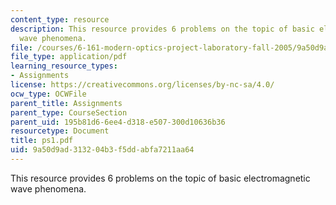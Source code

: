```yaml
---
content_type: resource
description: This resource provides 6 problems on the topic of basic electromagnetic
  wave phenomena.
file: /courses/6-161-modern-optics-project-laboratory-fall-2005/9a50d9ad313204b3f5ddabfa7211aa64_ps1.pdf
file_type: application/pdf
learning_resource_types:
- Assignments
license: https://creativecommons.org/licenses/by-nc-sa/4.0/
ocw_type: OCWFile
parent_title: Assignments
parent_type: CourseSection
parent_uid: 195b81d6-6ee4-d318-e507-300d10636b36
resourcetype: Document
title: ps1.pdf
uid: 9a50d9ad-3132-04b3-f5dd-abfa7211aa64
---
```

This resource provides 6 problems on the topic of basic electromagnetic wave phenomena.